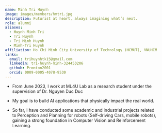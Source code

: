 ```yaml
---
name: Minh Tri Huynh
image: images/members/hmtri.jpg
description: Futurist at heart, always imagining what’s next.
role: alumni
aliases:
  - Huynh Minh Tri
  - Tri Huynh
  - Tri Minh Huynh
  - Minh-Tri Huynh
affiliation: Ho Chi Minh City University of Technology (HCMUT), VNUHCM
links:
  email: trihuynhtk15@gmail.com
  linkedin: tri-huynh-minh-324453206
  github: Pronton2001
  orcid: 0009-0005-4078-9530
---
```


- From June 2023, I work at ML4U Lab as a research student under the supervision of Dr. Nguyen Duc Duc

- My goal is to build AI applications that physically impact the real world.

- So far, I have conducted some academic and industrial projects related to Perception and Planning for robots (Self-driving Cars, mobile robots), gaining a strong foundation in Computer Vision and Reinforcement Learning.
